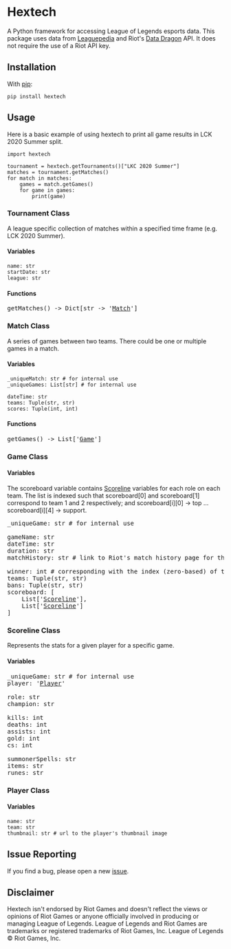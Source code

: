 # Hextech

A Python framework for accessing League of Legends esports data. 
This package uses data from [Leaguepedia](https://lol.gamepedia.com/) and Riot's [Data Dragon](https://developer.riotgames.com/docs/lol#data-dragon) API. It does not require the use of a Riot API key.

## Installation

With [pip](https://pypi.org/project/Hextech/):

`pip install hextech`

## Usage

Here is a basic example of using hextech to print all game results in LCK 2020 Summer split.

~~~
import hextech

tournament = hextech.getTournaments()["LKC 2020 Summer"]
matches = tournament.getMatches()
for match in matches:
	games = match.getGames()
	for game in games:
		print(game)
~~~

### Tournament Class

A league specific collection of matches within a specified time frame (e.g. LCK 2020 Summer).

#### Variables

~~~
name: str
startDate: str
league: str
~~~

#### Functions

<pre>
getMatches() -> Dict[str -> '<a href="https://github.com/bujustin/hextech#match-class">Match</a>']
</pre>

### Match Class

A series of games between two teams. There could be one or multiple games in a match.

#### Variables

~~~
_uniqueMatch: str # for internal use
_uniqueGames: List[str] # for internal use

dateTime: str
teams: Tuple(str, str)
scores: Tuple(int, int)
~~~

#### Functions

<pre>
getGames() -> List['<a href="https://github.com/bujustin/hextech#game-class">Game</a>']
</pre>

### Game Class

#### Variables

The scoreboard variable contains [Scoreline](#scoreline-class) variables for each role on each team. The list is indexed such that scoreboard[0] and scoreboard[1] correspond to team 1 and 2 respectively; and scoreboard[i][0] -> top ... scoreboard[i][4] -> support.

<pre>
_uniqueGame: str # for internal use

gameName: str
dateTime: str
duration: str
matchHistory: str # link to Riot's match history page for this game

winner: int # corresponding with the index (zero-based) of the winning team
teams: Tuple(str, str)
bans: Tuple(str, str)
scoreboard: [ 
	List['<a href="https://github.com/bujustin/hextech#scoreline-class">Scoreline</a>'],
	List['<a href="https://github.com/bujustin/hextech#scoreline-class">Scoreline</a>']
] 
</pre>

### Scoreline Class

Represents the stats for a given player for a specific game.

#### Variables

<pre>
_uniqueGame: str # for internal use
player: '<a href="https://github.com/bujustin/hextech#player-class">Player</a>'

role: str
champion: str

kills: int
deaths: int
assists: int
gold: int
cs: int

summonerSpells: str
items: str
runes: str
</pre>

### Player Class

#### Variables

~~~
name: str
team: str
thumbnail: str # url to the player's thumbnail image
~~~

## Issue Reporting

If you find a bug, please open a new [issue](https://github.com/bujustin/hextech/issues).

## Disclaimer

Hextech isn't endorsed by Riot Games and doesn't reflect the views or opinions of Riot Games or anyone officially involved in producing or managing League of Legends. League of Legends and Riot Games are trademarks or registered trademarks of Riot Games, Inc. League of Legends © Riot Games, Inc.